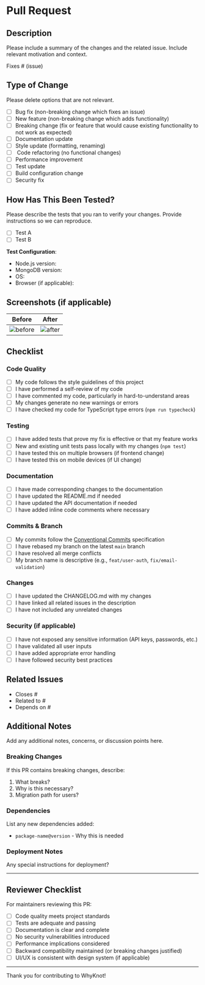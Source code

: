 # Pull Request

##  Description

Please include a summary of the changes and the related issue. Include relevant motivation and context.

Fixes # (issue)

##  Type of Change

Please delete options that are not relevant.

- [ ]  Bug fix (non-breaking change which fixes an issue)
- [ ]  New feature (non-breaking change which adds functionality)
- [ ]  Breaking change (fix or feature that would cause existing functionality to not work as expected)
- [ ]  Documentation update
- [ ]  Style update (formatting, renaming)
- [ ] ️ Code refactoring (no functional changes)
- [ ]  Performance improvement
- [ ]  Test update
- [ ]  Build configuration change
- [ ]  Security fix

##  How Has This Been Tested?

Please describe the tests that you ran to verify your changes. Provide instructions so we can reproduce.

- [ ] Test A
- [ ] Test B

**Test Configuration**:
- Node.js version:
- MongoDB version:
- OS:
- Browser (if applicable):

##  Screenshots (if applicable)

| Before | After |
|--------|-------|
| ![before](url) | ![after](url) |

##  Checklist

### Code Quality
- [ ] My code follows the style guidelines of this project
- [ ] I have performed a self-review of my code
- [ ] I have commented my code, particularly in hard-to-understand areas
- [ ] My changes generate no new warnings or errors
- [ ] I have checked my code for TypeScript type errors (`npm run typecheck`)

### Testing
- [ ] I have added tests that prove my fix is effective or that my feature works
- [ ] New and existing unit tests pass locally with my changes (`npm test`)
- [ ] I have tested this on multiple browsers (if frontend change)
- [ ] I have tested this on mobile devices (if UI change)

### Documentation
- [ ] I have made corresponding changes to the documentation
- [ ] I have updated the README.md if needed
- [ ] I have updated the API documentation if needed
- [ ] I have added inline code comments where necessary

### Commits & Branch
- [ ] My commits follow the [Conventional Commits](https://www.conventionalcommits.org/) specification
- [ ] I have rebased my branch on the latest `main` branch
- [ ] I have resolved all merge conflicts
- [ ] My branch name is descriptive (e.g., `feat/user-auth`, `fix/email-validation`)

### Changes
- [ ] I have updated the CHANGELOG.md with my changes
- [ ] I have linked all related issues in the description
- [ ] I have not included any unrelated changes

### Security (if applicable)
- [ ] I have not exposed any sensitive information (API keys, passwords, etc.)
- [ ] I have validated all user inputs
- [ ] I have added appropriate error handling
- [ ] I have followed security best practices

##  Related Issues

- Closes #
- Related to #
- Depends on #

##  Additional Notes

Add any additional notes, concerns, or discussion points here.

### Breaking Changes

If this PR contains breaking changes, describe:
1. What breaks?
2. Why is this necessary?
3. Migration path for users?

### Dependencies

List any new dependencies added:
- `package-name@version` - Why this is needed

### Deployment Notes

Any special instructions for deployment?

---

##  Reviewer Checklist

For maintainers reviewing this PR:

- [ ] Code quality meets project standards
- [ ] Tests are adequate and passing
- [ ] Documentation is clear and complete
- [ ] No security vulnerabilities introduced
- [ ] Performance implications considered
- [ ] Backward compatibility maintained (or breaking changes justified)
- [ ] UI/UX is consistent with design system (if applicable)

---

Thank you for contributing to WhyKnot! 
